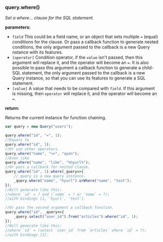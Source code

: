 ### query.where()

*Set a where... clause for the SQL statement.*

**parameters:**

- `field` This could be a field name, or an object that sets multiple `=` 
    (equal) conditions for the clause. Or pass a callback function to generate
    nested conditions, the only argument passed to the callback is a new Query 
    nstance with its features.
- `[operator]` Condition operator, if the `value` isn't passed, then this 
    argument will replace it, and the operator will become an `=`. It is also 
    possible to pass this argument a callback function to generate a child-SQL 
    statement, the only argument passed to the callback is a new Query 
    instance, so that you can use its features to generate a SQL statement.
- `[value]` A value that needs to be compared with `field`. If this argument 
    is missing, then `operator` will replace it, and the operator will become 
    an `=`.

**return:**

Returns the current instance for function chaining.

```javascript
var query = new Query("users");

query.where("id", "=", 1);
//Equals to
query.where("id", 1);
//Or use other operators.
query.where("name", "<>", "ayon");
//Even like
query.where("name", "like", "%hyurl%");
//Or pass a callback for nested clause.
query.where("id", 1).where(_query=>{
    //_query is a new query instance.
    _query.where("name", "hyurl").orWhere("name", "test");
});
//Will generate like this: 
//where `id` = ? and (`name` = ? or `name` = ?);
//with bindings [1, 'hyurl', 'test'].

//Or pass the second argument a callback function.
query.where("id", _query=>{
    _query.select("user_id").from("articles").where("id", 1);
});
//Will generate like this: 
//where `id` = (select `user_id` from `articles` where `id` = ?);
//with bindings [1].
```